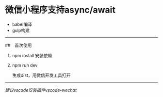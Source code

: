 # 微信小程序支持async/await

* babel编译
* gulp构建



----

##　首次使用

1. npm install 安装依赖

2. npm run dev 

   生成dist，用微信开发工具打开



---

*建议vscode安装插件vscode-wechat*

